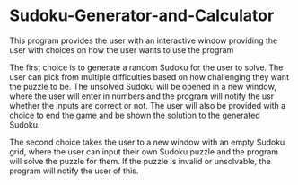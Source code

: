 # Sudoku-Generator-and-Calculator
This program provides the user with an interactive window providing the user with choices on how the user wants to use the program

The first choice is to generate a random Sudoku for the user to solve. The user can pick from multiple difficulties based on how challenging they want the puzzle to be.
The unsolved Sudoku will be opened in a new window, where the user will enter in numbers and the program will notify the usr whether the inputs are correct or not.
The user will also be provided with a choice to end the game and be shown the solution to the generated Sudoku.

The second choice takes the user to a new window with an empty Sudoku grid, where the user can input their own Sudoku puzzle and the program will solve the puzzle for them.
If the puzzle is invalid or unsolvable, the program will notify the user of this.
